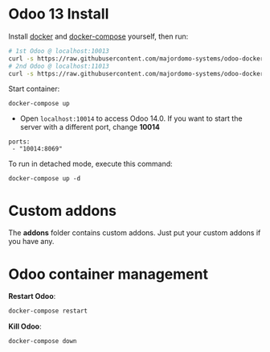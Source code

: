 # Odoo 13 Install

Install [docker](https://docs.docker.com/get-docker/) and [docker-compose](https://docs.docker.com/compose/install/) yourself, then run:

``` bash
# 1st Odoo @ localhost:10013
curl -s https://raw.githubusercontent.com/majordomo-systems/odoo-docker/14.0/run.sh | sudo bash -s odoo-docker-1 10014
# 2nd Odoo @ localhost:11013
curl -s https://raw.githubusercontent.com/majordomo-systems/odoo-docker/14.0/run.sh | sudo bash -s odoo-docker-2 11014
```

Start container:
```
docker-compose up
```

* Open `localhost:10014` to access Odoo 14.0. If you want to start the server with a different port, change **10014** 

```
ports:
 - "10014:8069"
```

To run in detached mode, execute this command:

```
docker-compose up -d
```

# Custom addons

The **addons** folder contains custom addons. Just put your custom addons if you have any.

# Odoo container management

**Restart Odoo**:

``` bash
docker-compose restart
```

**Kill Odoo**:

``` bash
docker-compose down
```
